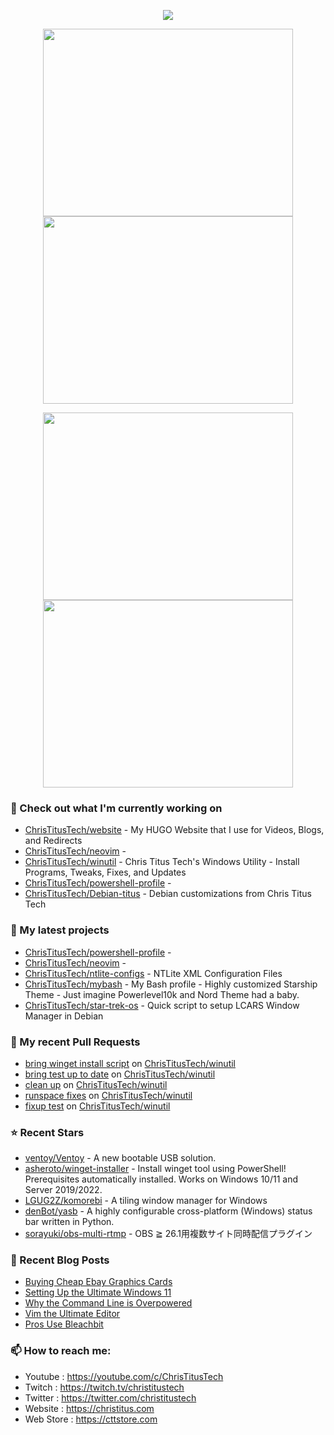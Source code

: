 <p align="center"><a href="https://github.com/anuraghazra/github-readme-stats">
  <img align="center" src="https://github-readme-stats.vercel.app/api?username=ChrisTitusTech&show_icons=true&theme=tokyonight" />
</a></p>

<p align="center"><a href="https://wakatime.com/@christitustech">
  <img align="center" width="400" height="300" src="https://wakatime.com/share/@christitustech/4c17a227-eb23-48c5-a2f1-492e5538842c.svg" />
</a>
<a href="https://wakatime.com/@christitustech">
  <img align="center" width="400" height="300" src="https://wakatime.com/share/@christitustech/57160975-2111-472e-bc92-f390b42053b3.svg" />
</a></p>

<p align="center"><a href="https://wakatime.com/@christitustech">
  <img align="center" width="400" height="300" src="https://wakatime.com/share/@christitustech/b7d6c245-11dd-4802-a2dd-8ff0fd915324.svg" />
</a>
<a href="https://wakatime.com/@christitustech">
  <img align="center" width="400" height="300" src="https://wakatime.com/share/@christitustech/29475f0b-8d50-47b4-aaf5-f96bdcab9d0d.svg" />
</a></p>

### 👷 Check out what I'm currently working on

- [ChrisTitusTech/website](https://github.com/ChrisTitusTech/website) - My HUGO Website that I use for Videos, Blogs, and Redirects
- [ChrisTitusTech/neovim](https://github.com/ChrisTitusTech/neovim) - 
- [ChrisTitusTech/winutil](https://github.com/ChrisTitusTech/winutil) - Chris Titus Tech&#39;s Windows Utility - Install Programs, Tweaks, Fixes, and Updates
- [ChrisTitusTech/powershell-profile](https://github.com/ChrisTitusTech/powershell-profile) - 
- [ChrisTitusTech/Debian-titus](https://github.com/ChrisTitusTech/Debian-titus) - Debian customizations from Chris Titus Tech
### 🌱 My latest projects

- [ChrisTitusTech/powershell-profile](https://github.com/ChrisTitusTech/powershell-profile) - 
- [ChrisTitusTech/neovim](https://github.com/ChrisTitusTech/neovim) - 
- [ChrisTitusTech/ntlite-configs](https://github.com/ChrisTitusTech/ntlite-configs) - NTLite XML Configuration Files
- [ChrisTitusTech/mybash](https://github.com/ChrisTitusTech/mybash) - My Bash profile - Highly customized Starship Theme - Just imagine Powerlevel10k and Nord Theme had a baby.
- [ChrisTitusTech/star-trek-os](https://github.com/ChrisTitusTech/star-trek-os) - Quick script to setup LCARS Window Manager in Debian
### 🔨 My recent Pull Requests

- [bring winget install script](https://github.com/ChrisTitusTech/winutil/pull/302) on [ChrisTitusTech/winutil](https://github.com/ChrisTitusTech/winutil)
- [bring test up to date](https://github.com/ChrisTitusTech/winutil/pull/295) on [ChrisTitusTech/winutil](https://github.com/ChrisTitusTech/winutil)
- [clean up](https://github.com/ChrisTitusTech/winutil/pull/290) on [ChrisTitusTech/winutil](https://github.com/ChrisTitusTech/winutil)
- [runspace fixes](https://github.com/ChrisTitusTech/winutil/pull/288) on [ChrisTitusTech/winutil](https://github.com/ChrisTitusTech/winutil)
- [fixup test](https://github.com/ChrisTitusTech/winutil/pull/284) on [ChrisTitusTech/winutil](https://github.com/ChrisTitusTech/winutil)
### ⭐ Recent Stars

- [ventoy/Ventoy](https://github.com/ventoy/Ventoy) - A new bootable USB solution.
- [asheroto/winget-installer](https://github.com/asheroto/winget-installer) - Install winget tool using PowerShell! Prerequisites automatically installed. Works on Windows 10/11 and Server 2019/2022.
- [LGUG2Z/komorebi](https://github.com/LGUG2Z/komorebi) - A tiling window manager for Windows
- [denBot/yasb](https://github.com/denBot/yasb) - A highly configurable cross-platform (Windows) status bar written in Python.
- [sorayuki/obs-multi-rtmp](https://github.com/sorayuki/obs-multi-rtmp) - OBS ≧ 26.1用複数サイト同時配信プラグイン
### 📰 Recent Blog Posts

- [Buying Cheap Ebay Graphics Cards](https://christitus.com/buying-cheap-ebay-graphics-card/)
- [Setting Up the Ultimate Windows 11](https://christitus.com/setting-up-the-ultimate-windows-11/)
- [Why the Command Line is Overpowered](https://christitus.com/why-the-cli-is-op/)
- [Vim the Ultimate Editor](https://christitus.com/vim-the-ultimate-editor/)
- [Pros Use Bleachbit](https://christitus.com/pros-use-bleachbit/)
### 📫 How to reach me:
  - Youtube   : <https://youtube.com/c/ChrisTitusTech>
  - Twitch    : <https://twitch.tv/christitustech>
  - Twitter   : <https://twitter.com/christitustech>
  - Website   : <https://christitus.com>
  - Web Store : <https://cttstore.com>
